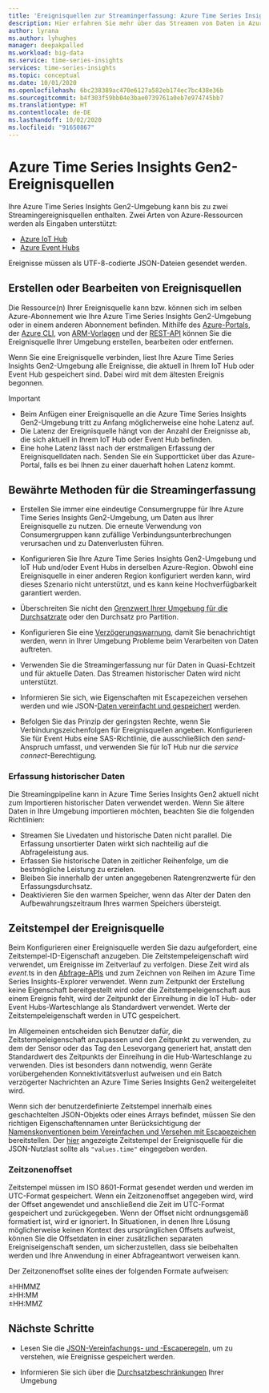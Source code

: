 ```yaml
---
title: 'Ereignisquellen zur Streamingerfassung: Azure Time Series Insights Gen2 | Microsoft-Dokumentation'
description: Hier erfahren Sie mehr über das Streamen von Daten in Azure Time Series Insights Gen2.
author: lyrana
ms.author: lyhughes
manager: deepakpalled
ms.workload: big-data
ms.service: time-series-insights
services: time-series-insights
ms.topic: conceptual
ms.date: 10/01/2020
ms.openlocfilehash: 6bc238389ac470e6127a582eb174ec7bc438e36b
ms.sourcegitcommit: b4f303f59bb04e3bae0739761a0eb7e974745bb7
ms.translationtype: HT
ms.contentlocale: de-DE
ms.lasthandoff: 10/02/2020
ms.locfileid: "91650867"
---
```

# <a name="azure-time-series-insights-gen2-event-sources"></a>Azure Time Series Insights Gen2-Ereignisquellen

 Ihre Azure Time Series Insights Gen2-Umgebung kann bis zu zwei Streamingereignisquellen enthalten. Zwei Arten von Azure-Ressourcen werden als Eingaben unterstützt:

- [Azure IoT Hub](../iot-hub/about-iot-hub.md)
- [Azure Event Hubs](../event-hubs/event-hubs-about.md)

Ereignisse müssen als UTF-8-codierte JSON-Dateien gesendet werden.

## <a name="create-or-edit-event-sources"></a>Erstellen oder Bearbeiten von Ereignisquellen

Die Ressource(n) Ihrer Ereignisquelle kann bzw. können sich im selben Azure-Abonnement wie Ihre Azure Time Series Insights Gen2-Umgebung oder in einem anderen Abonnement befinden. Mithilfe des [Azure-Portals](time-series-insights-update-create-environment.md#create-a-preview-payg-environment), der [Azure CLI](https://github.com/Azure/azure-cli-extensions/tree/master/src/timeseriesinsights), von [ARM-Vorlagen](time-series-insights-manage-resources-using-azure-resource-manager-template.md) und der [REST-API](/rest/api/time-series-insights/management(gen1/gen2)/eventsources) können Sie die Ereignisquelle Ihrer Umgebung erstellen, bearbeiten oder entfernen.

Wenn Sie eine Ereignisquelle verbinden, liest Ihre Azure Time Series Insights Gen2-Umgebung alle Ereignisse, die aktuell in Ihrem IoT Hub oder Event Hub gespeichert sind. Dabei wird mit dem ältesten Ereignis begonnen.

> [!IMPORTANT]
>
> - Beim Anfügen einer Ereignisquelle an die Azure Time Series Insights Gen2-Umgebung tritt zu Anfang möglicherweise eine hohe Latenz auf.
> - Die Latenz der Ereignisquelle hängt von der Anzahl der Ereignisse ab, die sich aktuell in Ihrem IoT Hub oder Event Hub befinden.
> - Eine hohe Latenz lässt nach der erstmaligen Erfassung der Ereignisquelldaten nach. Senden Sie ein Supportticket über das Azure-Portal, falls es bei Ihnen zu einer dauerhaft hohen Latenz kommt.

## <a name="streaming-ingestion-best-practices"></a>Bewährte Methoden für die Streamingerfassung

- Erstellen Sie immer eine eindeutige Consumergruppe für Ihre Azure Time Series Insights Gen2-Umgebung, um Daten aus Ihrer Ereignisquelle zu nutzen. Die erneute Verwendung von Consumergruppen kann zufällige Verbindungsunterbrechungen verursachen und zu Datenverlusten führen.

- Konfigurieren Sie Ihre Azure Time Series Insights Gen2-Umgebung und IoT Hub und/oder Event Hubs in derselben Azure-Region. Obwohl eine Ereignisquelle in einer anderen Region konfiguriert werden kann, wird dieses Szenario nicht unterstützt, und es kann keine Hochverfügbarkeit garantiert werden.

- Überschreiten Sie nicht den [Grenzwert Ihrer Umgebung für die Durchsatzrate](./concepts-streaming-ingress-throughput-limits.md) oder den Durchsatz pro Partition.

- Konfigurieren Sie eine [Verzögerungswarnung](https://docs.microsoft.com/azure/time-series-insights/time-series-insights-environment-mitigate-latency#monitor-latency-and-throttling-with-alerts), damit Sie benachrichtigt werden, wenn in Ihrer Umgebung Probleme beim Verarbeiten von Daten auftreten.

- Verwenden Sie die Streamingerfassung nur für Daten in Quasi-Echtzeit und für aktuelle Daten. Das Streamen historischer Daten wird nicht unterstützt.

- Informieren Sie sich, wie Eigenschaften mit Escapezeichen versehen werden und wie JSON-[Daten vereinfacht und gespeichert](./concepts-json-flattening-escaping-rules.md) werden.

- Befolgen Sie das Prinzip der geringsten Rechte, wenn Sie Verbindungszeichenfolgen für Ereignisquellen angeben. Konfigurieren Sie für Event Hubs eine SAS-Richtlinie, die ausschließlich den *send*-Anspruch umfasst, und verwenden Sie für IoT Hub nur die *service connect*-Berechtigung.

### <a name="historical-data-ingestion"></a>Erfassung historischer Daten

Die Streamingpipeline kann in Azure Time Series Insights Gen2 aktuell nicht zum Importieren historischer Daten verwendet werden. Wenn Sie ältere Daten in Ihre Umgebung importieren möchten, beachten Sie die folgenden Richtlinien:

- Streamen Sie Livedaten und historische Daten nicht parallel. Die Erfassung unsortierter Daten wirkt sich nachteilig auf die Abfrageleistung aus.
- Erfassen Sie historische Daten in zeitlicher Reihenfolge, um die bestmögliche Leistung zu erzielen.
- Bleiben Sie innerhalb der unten angegebenen Ratengrenzwerte für den Erfassungsdurchsatz.
- Deaktivieren Sie den warmen Speicher, wenn das Alter der Daten den Aufbewahrungszeitraum Ihres warmen Speichers übersteigt.

## <a name="event-source-timestamp"></a>Zeitstempel der Ereignisquelle

Beim Konfigurieren einer Ereignisquelle werden Sie dazu aufgefordert, eine Zeitstempel-ID-Eigenschaft anzugeben. Die Zeitstempeleigenschaft wird verwendet, um Ereignisse im Zeitverlauf zu verfolgen. Diese Zeit wird als $event.$ts in den [Abfrage-APIs](https://docs.microsoft.com/rest/api/time-series-insights/dataaccessgen2/query/execute) und zum Zeichnen von Reihen im Azure Time Series Insights-Explorer verwendet. Wenn zum Zeitpunkt der Erstellung keine Eigenschaft bereitgestellt wird oder die Zeitstempeleigenschaft aus einem Ereignis fehlt, wird der Zeitpunkt der Einreihung in die IoT Hub- oder Event Hubs-Warteschlange als Standardwert verwendet. Werte der Zeitstempeleigenschaft werden in UTC gespeichert.

Im Allgemeinen entscheiden sich Benutzer dafür, die Zeitstempeleigenschaft anzupassen und den Zeitpunkt zu verwenden, zu dem der Sensor oder das Tag den Lesevorgang generiert hat, anstatt den Standardwert des Zeitpunkts der Einreihung in die Hub-Warteschlange zu verwenden. Dies ist besonders dann notwendig, wenn Geräte vorübergehenden Konnektivitätsverlust aufweisen und ein Batch verzögerter Nachrichten an Azure Time Series Insights Gen2 weitergeleitet wird.

Wenn sich der benutzerdefinierte Zeitstempel innerhalb eines geschachtelten JSON-Objekts oder eines Arrays befindet, müssen Sie den richtigen Eigenschaftennamen unter Berücksichtigung der [Namenskonventionen beim Vereinfachen und Versehen mit Escapezeichen](concepts-json-flattening-escaping-rules.md) bereitstellen. Der [hier](concepts-json-flattening-escaping-rules.md#example-a) angezeigte Zeitstempel der Ereignisquelle für die JSON-Nutzlast sollte als `"values.time"` eingegeben werden.

### <a name="time-zone-offsets"></a>Zeitzonenoffset

Zeitstempel müssen im ISO 8601-Format gesendet werden und werden im UTC-Format gespeichert. Wenn ein Zeitzonenoffset angegeben wird, wird der Offset angewendet und anschließend die Zeit im UTC-Format gespeichert und zurückgegeben. Wenn der Offset nicht ordnungsgemäß formatiert ist, wird er ignoriert. In Situationen, in denen Ihre Lösung möglicherweise keinen Kontext des ursprünglichen Offsets aufweist, können Sie die Offsetdaten in einer zusätzlichen separaten Ereigniseigenschaft senden, um sicherzustellen, dass sie beibehalten werden und Ihre Anwendung in einer Abfrageantwort verweisen kann.

Der Zeitzonenoffset sollte eines der folgenden Formate aufweisen:

±HHMMZ</br>
±HH:MM</br>
±HH:MMZ</br>

## <a name="next-steps"></a>Nächste Schritte

- Lesen Sie die [JSON-Vereinfachungs- und -Escaperegeln](./concepts-json-flattening-escaping-rules.md), um zu verstehen, wie Ereignisse gespeichert werden.

- Informieren Sie sich über die [Durchsatzbeschränkungen](./concepts-streaming-ingress-throughput-limits.md) Ihrer Umgebung
